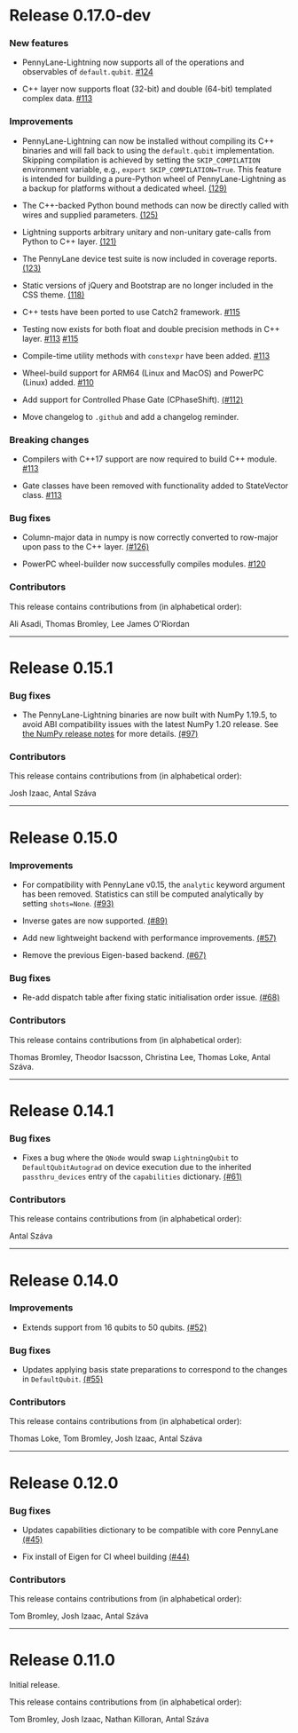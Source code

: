 # Release 0.17.0-dev

### New features

* PennyLane-Lightning now supports all of the operations and observables of `default.qubit`.
  [#124](https://github.com/PennyLaneAI/pennylane-lightning/pull/124)

* C++ layer now supports float (32-bit) and double (64-bit) templated complex data.
  [#113](https://github.com/PennyLaneAI/pennylane-lightning/pull/113)

### Improvements

* PennyLane-Lightning can now be installed without compiling its C++ binaries and will fall back
  to using the `default.qubit` implementation. Skipping compilation is achieved by setting the
  `SKIP_COMPILATION` environment variable, e.g., `export SKIP_COMPILATION=True`. This feature
  is intended for building a pure-Python wheel of PennyLane-Lightning as a backup for platforms
  without a dedicated wheel.
  [(129)](https://github.com/PennyLaneAI/pennylane-lightning/pull/129)

* The C++-backed Python bound methods can now be directly called with wires and supplied parameters.
  [(125)](https://github.com/PennyLaneAI/pennylane-lightning/pull/125)

* Lightning supports arbitrary unitary and non-unitary gate-calls from Python to C++ layer.
  [(121)](https://github.com/PennyLaneAI/pennylane-lightning/pull/121)

* The PennyLane device test suite is now included in coverage reports.
  [(123)](https://github.com/PennyLaneAI/pennylane-lightning/pull/123)

* Static versions of jQuery and Bootstrap are no longer included in the CSS theme. 
  [(118)](https://github.com/PennyLaneAI/pennylane-lightning/pull/118)

* C++ tests have been ported to use Catch2 framework.
  [#115](https://github.com/PennyLaneAI/pennylane-lightning/pull/115)

* Testing now exists for both float and double precision methods in C++ layer. 
  [#113](https://github.com/PennyLaneAI/pennylane-lightning/pull/113)
  [#115](https://github.com/PennyLaneAI/pennylane-lightning/pull/115)

* Compile-time utility methods with `constexpr` have been added.
  [#113](https://github.com/PennyLaneAI/pennylane-lightning/pull/113)

* Wheel-build support for ARM64 (Linux and MacOS) and PowerPC (Linux) added. 
  [#110](https://github.com/PennyLaneAI/pennylane-lightning/pull/110)

* Add support for Controlled Phase Gate (CPhaseShift).
  [(#112)](https://github.com/PennyLaneAI/pennylane-lightning/issues/112)

* Move changelog to `.github` and add a changelog reminder.

### Breaking changes

* Compilers with C++17 support are now required to build C++ module.
  [#113](https://github.com/PennyLaneAI/pennylane-lightning/pull/113)

* Gate classes have been removed with functionality added to StateVector class.
  [#113](https://github.com/PennyLaneAI/pennylane-lightning/pull/113)

### Bug fixes

* Column-major data in numpy is now correctly converted to row-major upon pass to the C++ layer.
  [(#126)](https://github.com/PennyLaneAI/pennylane-lightning/pull/126)

* PowerPC wheel-builder now successfully compiles modules.
  [#120](https://github.com/PennyLaneAI/pennylane-lightning/pull/120)

### Contributors

This release contains contributions from (in alphabetical order):

Ali Asadi, Thomas Bromley, Lee James O'Riordan

---

# Release 0.15.1

### Bug fixes

* The PennyLane-Lightning binaries are now built with NumPy 1.19.5, to avoid ABI
  compatibility issues with the latest NumPy 1.20 release. See
  [the NumPy release notes](https://numpy.org/doc/stable/release/1.20.0-notes.html#size-of-np-ndarray-and-np-void-changed)
  for more details.
  [(#97)](https://github.com/PennyLaneAI/pennylane-lightning/pull/97)

### Contributors

This release contains contributions from (in alphabetical order):

Josh Izaac, Antal Száva

---

# Release 0.15.0

### Improvements

* For compatibility with PennyLane v0.15, the `analytic` keyword argument
  has been removed. Statistics can still be computed analytically by setting
  `shots=None`.
  [(#93)](https://github.com/PennyLaneAI/pennylane-lightning/pull/93)

* Inverse gates are now supported.
  [(#89)](https://github.com/PennyLaneAI/pennylane-lightning/pull/89)

* Add new lightweight backend with performance improvements.
  [(#57)](https://github.com/PennyLaneAI/pennylane-lightning/pull/57)

* Remove the previous Eigen-based backend.
  [(#67)](https://github.com/PennyLaneAI/pennylane-lightning/pull/67)

### Bug fixes

* Re-add dispatch table after fixing static initialisation order issue.
  [(#68)](https://github.com/PennyLaneAI/pennylane-lightning/pull/68)

### Contributors

This release contains contributions from (in alphabetical order):

Thomas Bromley, Theodor Isacsson, Christina Lee, Thomas Loke, Antal Száva.

---

# Release 0.14.1

### Bug fixes

* Fixes a bug where the `QNode` would swap `LightningQubit` to
  `DefaultQubitAutograd` on device execution due to the inherited
  `passthru_devices` entry of the `capabilities` dictionary.
  [(#61)](https://github.com/PennyLaneAI/pennylane-lightning/pull/61)

### Contributors

This release contains contributions from (in alphabetical order):

Antal Száva

---

# Release 0.14.0

### Improvements

* Extends support from 16 qubits to 50 qubits.
  [(#52)](https://github.com/PennyLaneAI/pennylane-lightning/pull/52)

### Bug fixes

* Updates applying basis state preparations to correspond to the
  changes in `DefaultQubit`.
  [(#55)](https://github.com/PennyLaneAI/pennylane-lightning/pull/55)

### Contributors

This release contains contributions from (in alphabetical order):

Thomas Loke, Tom Bromley, Josh Izaac, Antal Száva

---

# Release 0.12.0

### Bug fixes

* Updates capabilities dictionary to be compatible with core PennyLane
  [(#45)](https://github.com/PennyLaneAI/pennylane-lightning/pull/45)

* Fix install of Eigen for CI wheel building
  [(#44)](https://github.com/PennyLaneAI/pennylane-lightning/pull/44)

### Contributors

This release contains contributions from (in alphabetical order):

Tom Bromley, Josh Izaac, Antal Száva

---

# Release 0.11.0

Initial release.

This release contains contributions from (in alphabetical order):

Tom Bromley, Josh Izaac, Nathan Killoran, Antal Száva
